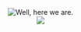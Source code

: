 <div id="header" align="center">
  <img alt="Well, here we are." src="https://i.postimg.cc/vZ33YpQQ/giphy-33.gif"/>
</div>

<div id="badges" align="center">
  <a href="https://t.me/huyoki">
    <img src="https://img.shields.io/badge/-Contact-blue?logo=telegram&logoColor=white&style=for-the-badge" />
  </a>
</div>

